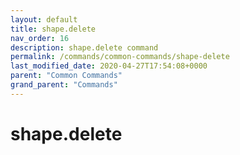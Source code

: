 ```yaml
---
layout: default
title: shape.delete 
nav_order: 16
description: shape.delete command
permalink: /commands/common-commands/shape-delete
last_modified_date: 2020-04-27T17:54:08+0000
parent: "Common Commands"
grand_parent: "Commands"
---
```


# shape.delete
